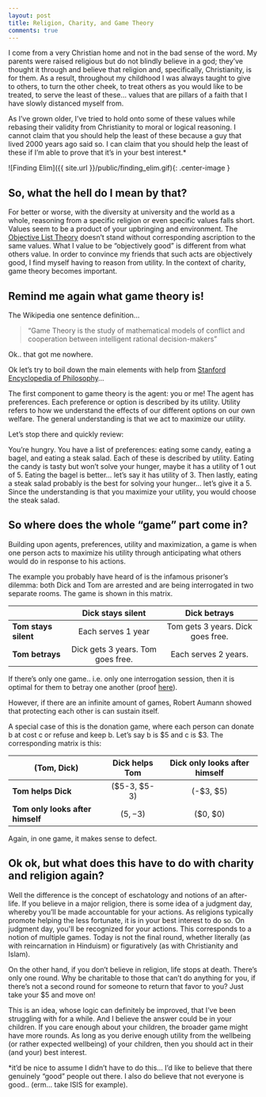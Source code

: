 ```yaml
---
layout: post
title: Religion, Charity, and Game Theory
comments: true
---
```


I come from a very Christian home and not in the bad sense of the word. My parents were raised religious but do not blindly believe in a god; they’ve thought it through and believe that religion and, specifically, Christianity, is for them.  As a result, throughout my childhood I was always taught to give to others, to turn the other cheek, to treat others as you would like to be treated, to serve the least of these… values that are pillars of a faith that I have slowly distanced myself from. 

As I’ve grown older, I’ve tried to hold onto some of these values while rebasing their validity from Christianity to moral or logical reasoning. I cannot claim that you should help the least of these because a guy that lived 2000 years ago said so.  I can claim that you should help the least of these if I’m able to prove that it’s in your best interest.*

<!--more-->

![Finding Elim]({{ site.url }}/public/finding_elim.gif){: .center-image }

## So, what the hell do I mean by that? ##

For better or worse, with the diversity at university and the world as a whole, reasoning from a specific religion or even specific values falls short.  Values seem to be a product of your upbringing and environment. The [Objective List Theory](http://plato.stanford.edu/entries/well-being/#ObjLisThe) doesn’t stand without corresponding ascription to the same values. What I value to be “objectively good” is different from what others value. In order to convince my friends that such acts are objectively good, I find myself having to reason from utility. In the context of charity, game theory becomes important.

## Remind me again what game theory is! ##

The Wikipedia one sentence definition…

>“Game Theory is the study of mathematical models of conflict and cooperation between intelligent rational decision-makers”

Ok.. that got me nowhere.

Ok let’s try to boil down the main elements with help from [Stanford Encyclopedia of Philosophy](http://plato.stanford.edu/entries/game-theory/)…

The first component to game theory is the agent: you or me! The agent has preferences. Each preference or option is described by its utility. Utility refers to how we understand the effects of our different options on our own welfare.  The general understanding is that we act to maximize our utility. 

Let’s stop there and quickly review:

You’re hungry. You have a list of preferences: eating some candy, eating a bagel, and eating a steak salad. Each of these is described by utility. Eating the candy is tasty but won’t solve your hunger, maybe it has a utility of 1 out of 5. Eating the bagel is better… let’s say it has utility of 3. Then lastly, eating a steak salad probably is the best for solving your hunger… let’s give it a 5. Since the understanding is that you maximize your utility, you would choose the steak salad.

## So where does the whole “game” part come in? ##

Building upon agents, preferences, utility and maximization, a game is when one person acts to maximize his utility through anticipating what others would do in response to his actions. 

The example you probably have heard of is the infamous prisoner’s dilemma: both Dick and Tom are arrested and are being interrogated in two separate rooms. The game is shown in this matrix.

|                      | **Dick stays silent** | **Dick betrays** |
| -------------------- |:---------------------------------:|:---------------------------------:|
| **Tom stays silent** | Each serves 1 year                | Tom gets 3 years. Dick goes free. | 
| **Tom betrays**     | Dick gets 3 years. Tom goes free.  | Each serves 2 years.              |


If there’s only one game.. i.e. only one interrogation session, then it is optimal for them to betray one another (proof [here](https://en.wikipedia.org/wiki/Prisoner%27s_dilemma#Generalized_form)).

However, if there are an infinite amount of games, Robert Aumann showed that protecting each other is can sustain itself.

A special case of this is the donation game, where each person can donate b at cost c or refuse and keep b. Let’s say b is $5 and c is $3. The corresponding matrix is this:

|           (Tom, Dick)                 | **Dick helps Tom**   | **Dick only looks after himself** |
| ------------------------------------- |:--------------------:|:---------------------------------:|
| **Tom helps Dick**                   | ($5-3, $5-3)         | (-$3, $5)                         |
| **Tom only looks after himself**     | ($5, -$3)            | ($0, $0)                          |

Again, in one game, it makes sense to defect.

## Ok ok, but what does this have to do with charity and religion again? ##

Well the difference is the concept of eschatology and notions of an after-life. If you believe in a major religion, there is some idea of a judgment day, whereby you’ll be made accountable for your actions. As religions typically promote helping the less fortunate, it is in your best interest to do so. On judgment day, you'll be recognized for your actions. This corresponds to a notion of multiple games. Today is not the final round, whether literally (as with reincarnation in Hinduism) or figuratively (as with Christianity and Islam).

On the other hand, if you don’t believe in religion, life stops at death. There’s only one round. Why be charitable to those that can’t do anything for you, if there’s not a second round for someone to return that favor to you? Just take your $5 and move on!

This is an idea, whose logic can definitely be improved, that I’ve been struggling with for a while. And I believe the answer could be in your children. If you care enough about your children, the broader game might have more rounds. As long as you derive enough utility from the wellbeing (or rather expected wellbeing) of your children, then you should act in their (and your) best interest.

*it’d be nice to assume I didn’t have to do this… I’d like to believe that there genuinely “good” people out there. I also do believe that not everyone is good.. (erm… take ISIS for example).